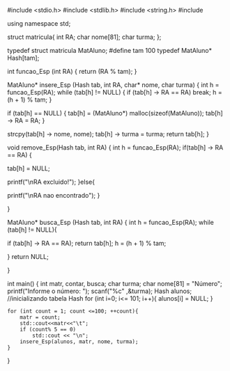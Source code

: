 #include <stdio.h>
#include <stdlib.h>
#include <string.h>
#include <iostream>


using namespace std; 

struct matricula{
int RA;
char nome[81];
char turma;
};

typedef struct matricula MatAluno;
#define tam 100
typedef MatAluno* Hash[tam];

int funcao_Esp (int RA) {
 return (RA % tam);
}

MatAluno* insere_Esp (Hash tab, int RA, char* nome, char turma) {
int h = funcao_Esp(RA);
while (tab[h] != NULL) {
 if (tab[h] -> RA == RA)
 break;
 h = (h + 1) % tam;
}

if (tab[h] == NULL) {
 tab[h] = (MatAluno*) malloc(sizeof(MatAluno));
 tab[h] -> RA = RA;
}

strcpy(tab[h] -> nome, nome);
tab[h] -> turma = turma;
return tab[h];
}

void remove_Esp(Hash tab, int RA) {
int h = funcao_Esp(RA);
if(tab[h] -> RA == RA) {

 tab[h] = NULL;

 printf("\nRA excluido!");
 }else{

 printf("\nRA nao encontrado");
 }

}

MatAluno* busca_Esp (Hash tab, int RA) {
int h = funcao_Esp(RA);
while (tab[h] != NULL){

 if (tab[h] -> RA == RA);
 return tab[h];
 h = (h + 1) % tam;

}
return NULL;

}

int main() {
	int matr, contar, busca;
	char turma;
	char nome[81] = "Número";
	printf("Informe o número: ");
	scanf("%c" ,&turma);
	Hash alunos; //inicializando tabela Hash
	for (int i=0; i<= 101; i++){
		alunos[i] = NULL;
	}
	
	for (int count = 1; count <=100; ++count){
		matr = count;
		std::cout<<matr<<"\t";
		if (count% 5 == 0)
			std::cout << "\n";
		insere_Esp(alunos, matr, nome, turma);
	}
	
}
